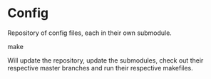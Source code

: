 # Config

Repository of config files, each in their own submodule.

   make

Will update the repository, update the submodules, check out their
respective master branches and run their respective makefiles.
